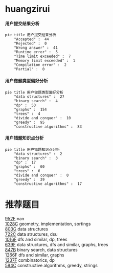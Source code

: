 # huangzirui

<!-- tabs:start -->



#### **用户提交结果分析**

```mermaid
pie title 用户提交结果分析
    "Accepted" :  44
    "Rejected" :  0
    "Wrong answer" :  41
    "Runtime error" :  5
    "Time limit exceeded" :  7
    "Memory limit exceeded" :  1
    "Compilation error" :  2
    "Partial" :  0
```

#### **用户做题类型偏好分析**

```mermaid
pie title 用户做题类型偏好分析
    "data structures" :  27
    "binary search" :  4
    "dp" :  53
    "graphs" :  154
    "trees" :  4
    "divide and conquer" :  10
    "greedy" :  95
    "constructive algorithms" :  83
```
#### **用户错题知识点分析**

```mermaid
pie title 用户错题知识点分析
    "data structures" :  2
    "binary search" :  3
    "dp" :  17
    "graphs" :  00
    "trees" :  0
    "divide and conquer" :  0
    "greedy" :  39
    "constructive algorithms" :  17
```



<!-- tabs:end -->
# 推荐题目
[952F](https://codeforces.com/contest/952/problem/F)		nan		  
[1028C](https://codeforces.com/contest/1028/problem/C)		geometry,
                        implementation,
                        sortings		  
[803G](https://codeforces.com/contest/803/problem/G)		data structures		  
[722C](https://codeforces.com/contest/722/problem/C)		data structures,
                        dsu		  
[1016F](https://codeforces.com/contest/1016/problem/F)		dfs and similar,
                        dp,
                        trees		  
[639F](https://codeforces.com/contest/639/problem/F)		data structures,
                        dfs and similar,
                        graphs,
                        trees		  
[847B](https://codeforces.com/contest/847/problem/B)		binary search,
                        data structures		  
[1266F](https://codeforces.com/contest/1266/problem/F)		dfs and similar,
                        graphs		  
[1237F](https://codeforces.com/contest/1237/problem/F)		combinatorics,
                        dp		  
[584C](https://codeforces.com/contest/584/problem/C)		constructive algorithms,
                        greedy,
                        strings		  
